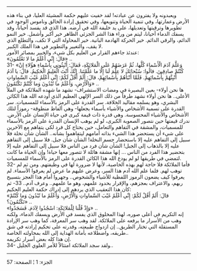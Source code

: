 ------------------------------------------------------------------------

ويعبدونه ولا يفترون عن عبادته! لقد خفيت عليهم حكمة المشيئة العليا، في
بناء هذه الأرض وعمارتها، وفي تنمية الحياة وتنويعها، وفي تحقيق إرادة
الخالق وناموس الوجود في تطويرها وترقيتها وتعديلها، على يد خليفة الله في
أرضه. هذا الذي قد يفسد أحياناً، وقد يسفك الدماء أحيانا، ليتم من وراء هذا
الشر الجزئي الظاهر خير أكبر وأشمل. خير النمو الدائم، والرقي الدائم. خير
الحركة الهادمة البانية. خير المحاولة التي لا تكف، والتطلع الذي لا يقف،
والتغيير والتطوير في هذا الملك الكبير.  
عندئذ جاءهم القرار من العليم بكل شيء، والخبير بمصائر الأمور:  
«قالَ: إِنِّي أَعْلَمُ ما لا تَعْلَمُونَ» ..  
31- «وَعَلَّمَ آدَمَ الْأَسْماءَ كُلَّها، ثُمَّ عَرَضَهُمْ عَلَى الْمَلائِكَةِ، فَقالَ: أَنْبِئُونِي بِأَسْماءِ
هؤُلاءِ إِنْ كُنْتُمْ صادِقِينَ. قالُوا: سُبْحانَكَ لا عِلْمَ لَنا إِلَّا ما عَلَّمْتَنا. إِنَّكَ أَنْتَ
الْعَلِيمُ الْحَكِيمُ. قالَ: يا آدَمُ أَنْبِئْهُمْ بِأَسْمائِهِمْ. فَلَمَّا أَنْبَأَهُمْ بِأَسْمائِهِمْ، قالَ:
أَلَمْ أَقُلْ لَكُمْ: إِنِّي أَعْلَمُ غَيْبَ السَّماواتِ وَالْأَرْضِ، وَأَعْلَمُ ما تُبْدُونَ وَما كُنْتُمْ
تَكْتُمُونَ» ..  
ها نحن أولاء- بعين البصيرة في ومضات الاستشراف- نشهد ما شهده الملائكة في
الملأ الأعلى.. ها نحن أولاء نشهد طرفاً من ذلك السر الإلهي العظيم الذي
أودعه الله هذا الكائن البشري، وهو يسلمه مقاليد الخلافة. سر القدرة على
الرمز بالأسماء للمسميات. سر القدرة على تسمية الأشخاص والأشياء بأسماء
يجعلها- وهي ألفاظ منطوقة- رموزاً لتلك الأشخاص والأشياء المحسوسة. وهي قدرة
ذات قيمة كبرى في حياة الإنسان على الأرض. ندرك قيمتها حين نتصور الصعوبة
الكبرى، لو لم يوهب الإنسان القدرة على الرمز بالأسماء للمسميات، والمشقة
في التفاهم والتعامل، حين يحتاج كل فرد لكي يتفاهم مع الآخرين على شيء أن
يستحضر هذا الشيء بذاته أمامهم ليتفاهموا بشأنه.. الشأن شأن نخلة فلا سبيل
إلى التفاهم عليه إلا باستحضار جسم النخلة! الشأن شأن جبل. فلا سبيل إلى
التفاهم عليه إلا بالذهاب إلى الجبل! الشأن شأن فرد من الناس فلا سبيل إلى
التفاهم عليه إلا بتحضير هذا الفرد من الناس ... إنها مشقة هائلة لا تتصور
معها حياة! وإن الحياة ما كانت لتمضي في طريقها لو لم يودع الله هذا الكائن
القدرة على الرمز بالأسماء للمسميات.  
32- فأما الملائكة فلا حاجة لهم بهذه الخاصية، لأنها لا ضرورة لها في
وظيفتهم. ومن ثم لم توهب لهم. فلما علم الله آدم هذا السر، وعرض عليهم ما
عرض لم يعرفوا الأسماء. لم يعرفوا كيف يضعون الرموز اللفظية للأشياء
والشخوص.. وجهروا أمام هذا العجز بتسبيح ربهم، والاعتراف بعجزهم، والإقرار
بحدود علمهم، وهو ما علمهم.. وعرف آدم.. 33- ثم كان هذا التعقيب الذي يردهم
إلى إدراك حكمة العليم الحكيم:  
«قالَ: أَلَمْ أَقُلْ لَكُمْ: إِنِّي أَعْلَمُ غَيْبَ السَّماواتِ وَالْأَرْضِ، وَأَعْلَمُ ما تُبْدُونَ وَما كُنْتُمْ
تَكْتُمُونَ؟» ..  
«وَإِذْ قُلْنا لِلْمَلائِكَةِ: اسْجُدُوا لِآدَمَ. فَسَجَدُوا» ..  
إنه التكريم في أعلى صوره، لهذا المخلوق الذي يفسد في الأرض ويسفك الدماء،
ولكنه وهب من الأسرار ما يرفعه على الملائكة. لقد وهب سر المعرفة، كما وهب
سر الإرادة المستقلة التي تختار الطريق.. إن ازدواج طبيعته، وقدرته على
تحكيم إرادته في شق طريقه، واضطلاعه بأمانة الهداية إلى الله بمحاولته
الخاصة..  
إن هذا كله بعض أسرار تكريمه.  
34- ولقد سجد الملائكة امتثالاً للأمر العلوي الجليل..

------------------------------------------------------------------------

الجزء: 1 ¦ الصفحة: 57
